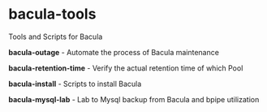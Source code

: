 # bacula-tools
Tools and Scripts for Bacula

**bacula-outage** - Automate the process of Bacula maintenance

**bacula-retention-time** - Verify the actual retention time of which Pool

**bacula-install** - Scripts to install Bacula

**bacula-mysql-lab** - Lab to Mysql backup from Bacula and bpipe utilization
